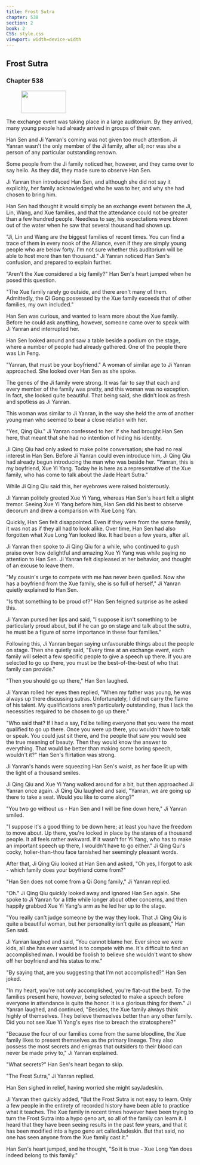 ```yaml
---
title: Frost Sutra
chapter: 538
section: 2
book: 2
CSS: style.css
viewport: width=device-width
---
```


## Frost Sutra

### Chapter 538

<figure>
	<img src="../Images/gem.gif" alt="" id="gem" width="120" height="60" />
</figure>

The exchange event was taking place in a large auditorium. By they arrived, many young people had already arrived in groups of their own.

Han Sen and Ji Yanran's coming was not given too much attention. Ji Yanran wasn't the only member of the Ji family, after all; nor was she a person of any particular outstanding renown.

Some people from the Ji family noticed her, however, and they came over to say hello. As they did, they made sure to observe Han Sen.

Ji Yanran then introduced Han Sen, and although she did not say it explicitly, her family acknowledged who he was to her, and why she had chosen to bring him.

Han Sen had thought it would simply be an exchange event between the Ji, Lin, Wang, and Xue families, and that the attendance could not be greater than a few hundred people. Needless to say, his expectations were blown out of the water when he saw that several thousand had shown up.

"Ji, Lin and Wang are the biggest families of recent times. You can find a trace of them in every nook of the Alliance, even if they are simply young people who are below forty. I'm not sure whether this auditorium will be able to host more than ten thousand." Ji Yanran noticed Han Sen's confusion, and prepared to explain further.

"Aren't the Xue considered a big family?" Han Sen's heart jumped when he posed this question.

"The Xue family rarely go outside, and there aren't many of them. Admittedly, the Qi Gong possessed by the Xue family exceeds that of other families, my own included."

Han Sen was curious, and wanted to learn more about the Xue family. Before he could ask anything, however, someone came over to speak with Ji Yanran and interrupted her.

Han Sen looked around and saw a table beside a podium on the stage, where a number of people had already gathered. One of the people there was Lin Feng.

"Yanran, that must be your boyfriend." A woman of similar age to Ji Yanran approached. She looked over Han Sen as she spoke.

The genes of the Ji family were strong. It was fair to say that each and every member of the family was pretty, and this woman was no exception. In fact, she looked quite beautiful. That being said, she didn't look as fresh and spotless as Ji Yanran.

This woman was similar to Ji Yanran, in the way she held the arm of another young man who seemed to bear a close relation with her.

"Yes, Qing Qiu." Ji Yanran confessed to her. If she had brought Han Sen here, that meant that she had no intention of hiding his identity.

Ji Qing Qiu had only asked to make polite conversation; she had no real interest in Han Sen. Before Ji Yanran could even introduce him, Ji Qing Qiu had already begun introducing the man who was beside her. "Yanran, this is my boyfriend, Xue Yi Yang. Today he is here as a representative of the Xue family, who has come to talk about the Jade Heart Sutra."

While Ji Qing Qiu said this, her eyebrows were raised boisterously.

Ji Yanran politely greeted Xue Yi Yang, whereas Han Sen's heart felt a slight tremor. Seeing Xue Yi Yang before him, Han Sen did his best to observe decorum and drew a comparison with Xue Long Yan.

Quickly, Han Sen felt disappointed. Even if they were from the same family, it was not as if they all had to look alike. Over time, Han Sen had also forgotten what Xue Long Yan looked like. It had been a few years, after all.

Ji Yanran then spoke to Ji Qing Qiu for a while, who continued to gush praise over how delightful and amazing Xue Yi Yang was while paying no attention to Han Sen. Ji Yanran felt displeased at her behavior, and thought of an excuse to leave them.

"My cousin's urge to compete with me has never been quelled. Now she has a boyfriend from the Xue family, she is so full of herself," Ji Yanran quietly explained to Han Sen.

"Is that something to be proud of?" Han Sen feigned surprise as he asked this.

Ji Yanran pursed her lips and said, "I suppose it isn't something to be particularly proud about, but if he can go on stage and talk about the sutra, he must be a figure of some importance in these four families."

Following this, Ji Yanran began saying unfavourable things about the people on stage. Then she quietly said, "Every time at an exchange event, each family will select a few specific people to give a speech up there. If you are selected to go up there, you must be the best-of-the-best of who that family can provide."

"Then you should go up there," Han Sen laughed.

Ji Yanran rolled her eyes then replied, "When my father was young, he was always up there discussing sutras. Unfortunately, I did not carry the flame of his talent. My qualifications aren't particularly outstanding, thus I lack the necessities required to be chosen to go up there."

"Who said that? If I had a say, I'd be telling everyone that you were the most qualified to go up there. Once you were up there, you wouldn't have to talk or speak. You could just sit there, and the people that saw you would see the true meaning of beauty. Then they would know the answer to everything. That would be better than making some boring speech, wouldn't it?" Han Sen's flirtation was strong.

Ji Yanran's hands were squeezing Han Sen's waist, as her face lit up with the light of a thousand smiles.

Ji Qing Qiu and Xue Yi Yang walked around for a bit, but then approached Ji Yanran once again. Ji Qing Qiu laughed and said, "Yanran, we are going up there to take a seat. Would you like to come along?"

"You two go without us - Han Sen and I will be fine down here," Ji Yanran smiled.

"I suppose it's a good thing to be down here; at least you have the freedom to move about. Up there, you're locked in place by the stares of a thousand people. It all feels rather awkward. If it wasn't for Yi Yang, who has to make an important speech up there, I wouldn't have to go either." Ji Qing Qui's cocky, holier-than-thou face tarnished her seemingly pleasant words.

After that, Ji Qing Qiu looked at Han Sen and asked, "Oh yes, I forgot to ask - which family does your boyfriend come from?"

"Han Sen does not come from a Qi Gong family," Ji Yanran replied.

"Oh." Ji Qing Qiu quickly looked away and ignored Han Sen again. She spoke to Ji Yanran for a little while longer about other concerns, and then happily grabbed Xue Yi Yang's arm as he led her up to the stage.

"You really can't judge someone by the way they look. That Ji Qing Qiu is quite a beautiful woman, but her personality isn't quite as pleasant," Han Sen said.

Ji Yanran laughed and said, "You cannot blame her. Ever since we were kids, all she has ever wanted is to compete with me. It's difficult to find an accomplished man. I would be foolish to believe she wouldn't want to show off her boyfriend and his status to me."

"By saying that, are you suggesting that I'm not accomplished?" Han Sen joked.

"In my heart, you're not only accomplished, you're flat-out the best. To the families present here, however, being selected to make a speech before everyone in attendance is quite the honor. It is a glorious thing for them." Ji Yanran laughed, and continued, "Besides, the Xue family always think highly of themselves. They believe themselves better than any other family. Did you not see Xue Yi Yang's eyes rise to breach the stratosphere?"

"Because the four of our families come from the same bloodline, the Xue family likes to present themselves as the primary lineage. They also possess the most secrets and enigmas that outsiders to their blood can never be made privy to," Ji Yanran explained.

"What secrets?" Han Sen's heart began to skip.

"The Frost Sutra," Ji Yanran replied.

Han Sen sighed in relief, having worried she might sayJadeskin.

Ji Yanran then quickly added, "But the Frost Sutra is not easy to learn. Only a few people in the entirety of recorded history have been able to practice what it teaches. The Xue family in recent times however have been trying to turn the Frost Sutra into a hypo geno art, so all of the family can learn it. I heard that they have been seeing results in the past few years, and that it has been modified into a hypo geno art calledJadeskin. But that said, no one has seen anyone from the Xue family cast it."

Han Sen's heart jumped, and he thought, "So it is true - Xue Long Yan does indeed belong to this family."